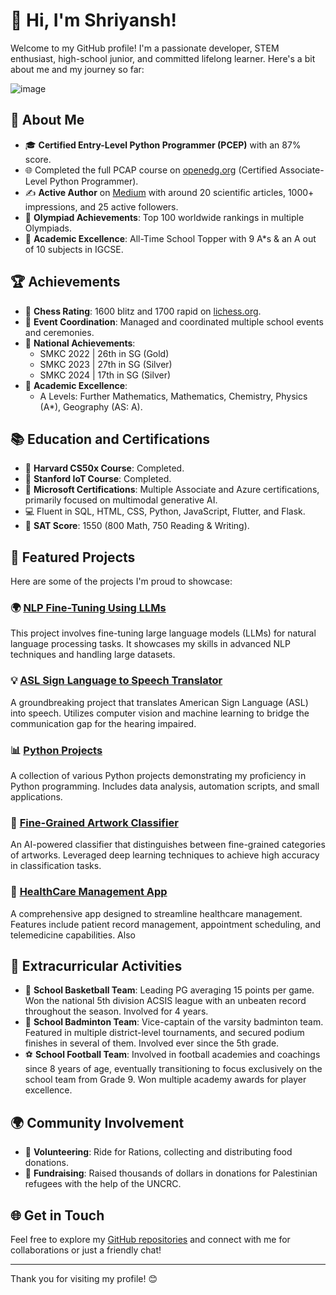 # 👋 Hi, I'm Shriyansh!

Welcome to my GitHub profile! I'm a passionate developer, STEM enthusiast, high-school junior, and committed lifelong learner. Here's a bit about me and my journey so far:

![image](https://github.com/mobambas/mobambas/assets/99650602/53553092-338d-4b8a-a94e-68dcd30ae564)

## 🚀 About Me

- 🎓 **Certified Entry-Level Python Programmer (PCEP)** with an 87% score.
- 🌐 Completed the full PCAP course on [openedg.org](http://openedg.org) (Certified Associate-Level Python Programmer).
- ✍️ **Active Author** on [Medium](https://medium.com/@sg024210041) with around 20 scientific articles, 1000+ impressions, and 25 active followers.
- 🏅 **Olympiad Achievements**: Top 100 worldwide rankings in multiple Olympiads.
- 🌟 **Academic Excellence**: All-Time School Topper with 9 A*s & an A out of 10 subjects in IGCSE.

## 🏆 Achievements

- 🧠 **Chess Rating**: 1600 blitz and 1700 rapid on [lichess.org](https://lichess.org/@/shoons).
- 🎉 **Event Coordination**: Managed and coordinated multiple school events and ceremonies.
- 🥇 **National Achievements**:
  - SMKC 2022 | 26th in SG (Gold)
  - SMKC 2023 | 27th in SG (Silver)
  - SMKC 2024 | 17th in SG (Silver)
- 🌟 **Academic Excellence**:
  - A Levels: Further Mathematics, Mathematics, Chemistry, Physics (A*), Geography (AS: A).

## 📚 Education and Certifications

- 📜 **Harvard CS50x Course**: Completed.
- 📜 **Stanford IoT Course**: Completed.
- 📜 **Microsoft Certifications**: Multiple Associate and Azure certifications, primarily focused on multimodal generative AI.
- 💻 Fluent in SQL, HTML, CSS, Python, JavaScript, Flutter, and Flask.
- 📜 **SAT Score**: 1550 (800 Math, 750 Reading & Writing).

## 🌟 Featured Projects

Here are some of the projects I'm proud to showcase:

### 🌍 [NLP Fine-Tuning Using LLMs](https://github.com/mobambas/NLP-Finetuning-Using-LLMs)
This project involves fine-tuning large language models (LLMs) for natural language processing tasks. It showcases my skills in advanced NLP techniques and handling large datasets.

### 💡 [ASL Sign Language to Speech Translator](https://github.com/mobambas/ASL_Sign_Language_To_Speech_Translator)
A groundbreaking project that translates American Sign Language (ASL) into speech. Utilizes computer vision and machine learning to bridge the communication gap for the hearing impaired.

### 📊 [Python Projects](https://github.com/mobambas/Python-Projects)
A collection of various Python projects demonstrating my proficiency in Python programming. Includes data analysis, automation scripts, and small applications.

### 🎨 [Fine-Grained Artwork Classifier](https://github.com/mobambas/Fine-Grained-Artwork-Classifier)
An AI-powered classifier that distinguishes between fine-grained categories of artworks. Leveraged deep learning techniques to achieve high accuracy in classification tasks.

### 🏥 [HealthCare Management App](https://github.com/mobambas/HealthCare_Management_App)
A comprehensive app designed to streamline healthcare management. Features include patient record management, appointment scheduling, and telemedicine capabilities. Also 

## 🏅 Extracurricular Activities

- 🏀 **School Basketball Team**: Leading PG averaging 15 points per game. Won the national 5th division ACSIS league with an unbeaten record throughout the season. Involved for 4 years. 
- 🏸 **School Badminton Team**: Vice-captain of the varsity badminton team. Featured in multiple district-level tournaments, and secured podium finishes in several of them. Involved ever since the 5th grade.
- ⚽ **School Football Team**: Involved in football academies and coachings since 8 years of age, eventually transitioning to focus exclusively on the school team from Grade 9. Won multiple academy awards for player excellence. 

## 🌍 Community Involvement

- 💼 **Volunteering**: Ride for Rations, collecting and distributing food donations.
- 🤝 **Fundraising**: Raised thousands of dollars in donations for Palestinian refugees with the help of the UNCRC.

## 🌐 Get in Touch

Feel free to explore my [GitHub repositories](https://github.com/mobambas) and connect with me for collaborations or just a friendly chat!

---

Thank you for visiting my profile! 😊
